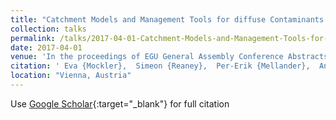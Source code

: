 ```yaml
---
title: "Catchment Models and Management Tools for diffuse Contaminants (Sediment, Phosphorus and Pesticides): DIFFUSE Project"
collection: talks
permalink: /talks/2017-04-01-Catchment-Models-and-Management-Tools-for-diffuse-Contaminants-Sediment-Phosphorus-and-Pesticides-DIFFUSE-Project
date: 2017-04-01
venue: 'In the proceedings of EGU General Assembly Conference Abstracts'
citation: ' Eva {Mockler},  Simeon {Reaney},  Per-Erik {Mellander},  Andrew {Wade},  Adrian {Collins},  Berit {Arheimer},  Michael {Bruen}, &quot;Catchment Models and Management Tools for diffuse Contaminants (Sediment, Phosphorus and Pesticides): DIFFUSE Project.&quot; In the proceedings of EGU General Assembly Conference Abstracts, 2017.'
location: "Vienna, Austria"
---
```

Use [Google Scholar](https://scholar.google.com/scholar?q=Catchment+Models+and+Management+Tools+for+diffuse+Contaminants+(Sediment,+Phosphorus+and+Pesticides):+DIFFUSE+Project){:target="_blank"} for full citation
